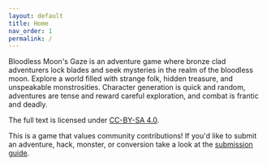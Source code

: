 ```yaml
---
layout: default
title: Home
nav_order: 1
permalink: /
---
```


Bloodless Moon's Gaze is an adventure game where bronze clad adventurers lock blades and seek mysteries in the realm of the bloodless moon. Explore a world filled with strange folk, hidden treasure, and unspeakable monstrosities. Character generation is quick and random, adventures are tense and reward careful exploration, and combat is frantic and deadly.

The full text is licensed under [CC-BY-SA 4.0](https://creativecommons.org/licenses/by-sa/4.0/).  

This is a game that values community contributions! If you'd like to submit an adventure, hack, monster, or conversion take a look at the [submission guide](/submissions/submission-guide).
